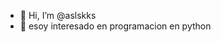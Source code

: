 - 👋 Hi, I’m @aslskks
- 👀 esoy interesado en programacion en python

<!---
aslskks/aslskks is a ✨ special ✨ repository because its `README.md` (this file) appears on your GitHub profile.
You can click the Preview link to take a look at your changes.
--->
